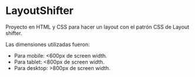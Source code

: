 # LayoutShifter
Proyecto en HTML y CSS para hacer un layout con el patrón CSS de Layout shifter. 

Las dimensiones utilizadas fueron: 
- Para mobile: <600px de screen width. 
- Para tablet: <800px de screen width. 
- Para desktop: >800px de screen width. 
